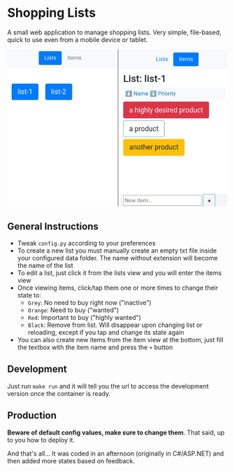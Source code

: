 Shopping Lists
==============

A small web application to manage shopping lists. Very simple, file-based, quick to use even from a mobile device or tablet.

![Screenshots](screenshot.jpg)


## General Instructions

- Tweak `config.py` according to your preferences
- To create a new list you must manually create an empty txt file inside your configured data folder. The name without extension will become the name of the list
- To edit a list, just click it from the lists view and you will enter the items view
- Once viewing items, click/tap them one or more times to change their state to:
    - `Grey`: No need to buy right now ("inactive")
    - `Orange`: Need to buy ("wanted")
    - `Red`: Important to buy ("highly wanted")
    - `Black`: Remove from list. Will disappear upon changing list or reloading, except if you tap and change its state again
- You can also create new items from the item view at the bottom, just fill the textbox with the item name and press the `+` button

## Development

Just run `make run` and it will tell you the url to access the development version once the container is ready.

## Production

**Beware of default config values, make sure to change them**. That said, up to you how to deploy it.


And that's all... It was coded in an afternoon (originally in C#/ASP.NET) and then added more states based on feedback.